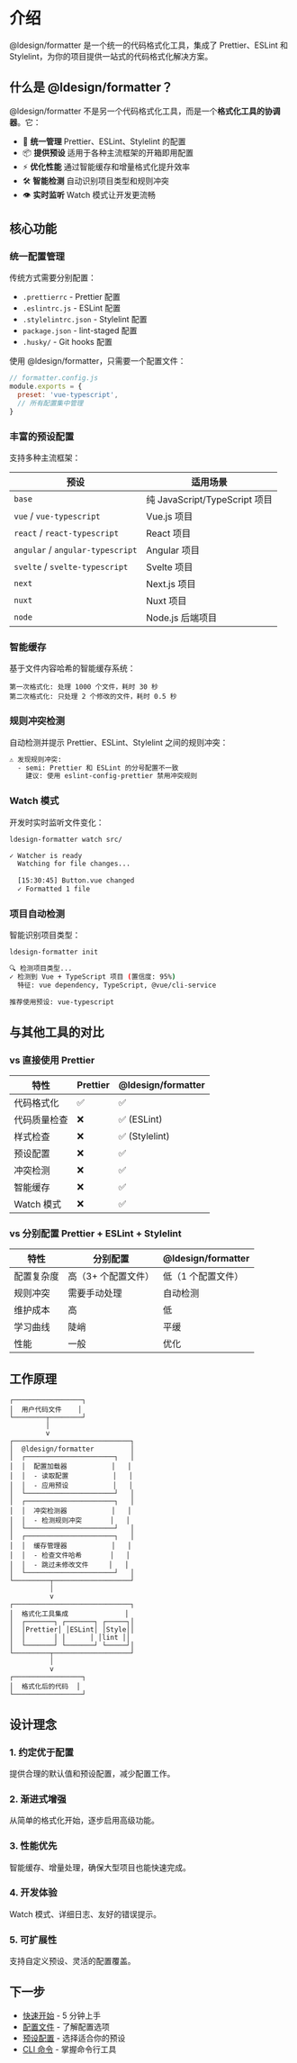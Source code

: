 # 介绍

@ldesign/formatter 是一个统一的代码格式化工具，集成了 Prettier、ESLint 和 Stylelint，为你的项目提供一站式的代码格式化解决方案。

## 什么是 @ldesign/formatter？

@ldesign/formatter 不是另一个代码格式化工具，而是一个**格式化工具的协调器**。它：

- 🎯 **统一管理** Prettier、ESLint、Stylelint 的配置
- 📦 **提供预设** 适用于各种主流框架的开箱即用配置
- ⚡ **优化性能** 通过智能缓存和增量格式化提升效率
- 🛠️ **智能检测** 自动识别项目类型和规则冲突
- 👁️ **实时监听** Watch 模式让开发更流畅

## 核心功能

### 统一配置管理

传统方式需要分别配置：
- `.prettierrc` - Prettier 配置
- `.eslintrc.js` - ESLint 配置
- `.stylelintrc.json` - Stylelint 配置
- `package.json` - lint-staged 配置
- `.husky/` - Git hooks 配置

使用 @ldesign/formatter，只需要一个配置文件：

```javascript
// formatter.config.js
module.exports = {
  preset: 'vue-typescript',
  // 所有配置集中管理
}
```

### 丰富的预设配置

支持多种主流框架：

| 预设 | 适用场景 |
|------|----------|
| `base` | 纯 JavaScript/TypeScript 项目 |
| `vue` / `vue-typescript` | Vue.js 项目 |
| `react` / `react-typescript` | React 项目 |
| `angular` / `angular-typescript` | Angular 项目 |
| `svelte` / `svelte-typescript` | Svelte 项目 |
| `next` | Next.js 项目 |
| `nuxt` | Nuxt 项目 |
| `node` | Node.js 后端项目 |

### 智能缓存

基于文件内容哈希的智能缓存系统：

```
第一次格式化: 处理 1000 个文件，耗时 30 秒
第二次格式化: 只处理 2 个修改的文件，耗时 0.5 秒
```

### 规则冲突检测

自动检测并提示 Prettier、ESLint、Stylelint 之间的规则冲突：

```bash
⚠️ 发现规则冲突:
  - semi: Prettier 和 ESLint 的分号配置不一致
    建议: 使用 eslint-config-prettier 禁用冲突规则
```

### Watch 模式

开发时实时监听文件变化：

```bash
ldesign-formatter watch src/

✓ Watcher is ready
  Watching for file changes...
  
  [15:30:45] Button.vue changed
  ✓ Formatted 1 file
```

### 项目自动检测

智能识别项目类型：

```bash
ldesign-formatter init

🔍 检测项目类型...
✓ 检测到 Vue + TypeScript 项目 (置信度: 95%)
  特征: vue dependency, TypeScript, @vue/cli-service
  
推荐使用预设: vue-typescript
```

## 与其他工具的对比

### vs 直接使用 Prettier

| 特性 | Prettier | @ldesign/formatter |
|------|----------|---------------------|
| 代码格式化 | ✅ | ✅ |
| 代码质量检查 | ❌ | ✅ (ESLint) |
| 样式检查 | ❌ | ✅ (Stylelint) |
| 预设配置 | ❌ | ✅ |
| 冲突检测 | ❌ | ✅ |
| 智能缓存 | ❌ | ✅ |
| Watch 模式 | ❌ | ✅ |

### vs 分别配置 Prettier + ESLint + Stylelint

| 特性 | 分别配置 | @ldesign/formatter |
|------|----------|---------------------|
| 配置复杂度 | 高（3+ 个配置文件） | 低（1 个配置文件） |
| 规则冲突 | 需要手动处理 | 自动检测 |
| 维护成本 | 高 | 低 |
| 学习曲线 | 陡峭 | 平缓 |
| 性能 | 一般 | 优化 |

## 工作原理

```
┌─────────────────┐
│  用户代码文件    │
└────────┬────────┘
         │
         v
┌─────────────────────────────┐
│  @ldesign/formatter         │
│  ┌──────────────────────┐   │
│  │  配置加载器           │   │
│  │  - 读取配置           │   │
│  │  - 应用预设           │   │
│  └──────────────────────┘   │
│  ┌──────────────────────┐   │
│  │  冲突检测器           │   │
│  │  - 检测规则冲突       │   │
│  └──────────────────────┘   │
│  ┌──────────────────────┐   │
│  │  缓存管理器           │   │
│  │  - 检查文件哈希       │   │
│  │  - 跳过未修改文件     │   │
│  └──────────────────────┘   │
└─────────┬───────────────────┘
          │
          v
┌─────────────────────────────┐
│  格式化工具集成              │
│  ┌───────┐ ┌───────┐ ┌─────┐│
│  │Prettier│ │ESLint│ │Style││
│  │       │ │      │ │lint ││
│  └───────┘ └───────┘ └─────┘│
└─────────┬───────────────────┘
          │
          v
┌─────────────────┐
│  格式化后的代码  │
└─────────────────┘
```

## 设计理念

### 1. 约定优于配置

提供合理的默认值和预设配置，减少配置工作。

### 2. 渐进式增强

从简单的格式化开始，逐步启用高级功能。

### 3. 性能优先

智能缓存、增量处理，确保大型项目也能快速完成。

### 4. 开发体验

Watch 模式、详细日志、友好的错误提示。

### 5. 可扩展性

支持自定义预设、灵活的配置覆盖。

## 下一步

- [快速开始](/guide/getting-started) - 5 分钟上手
- [配置文件](/guide/configuration) - 了解配置选项
- [预设配置](/guide/presets) - 选择适合你的预设
- [CLI 命令](/guide/cli-format) - 掌握命令行工具
